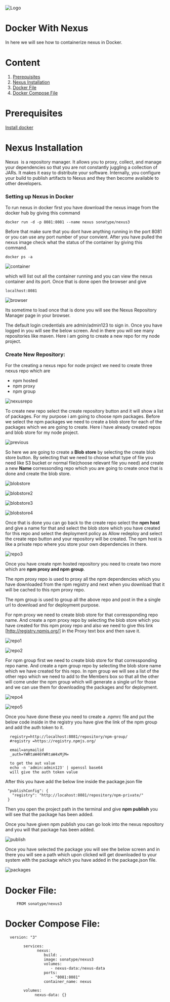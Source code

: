 ![Logo](https://github.com/KishanRavindran/Angularlearning-app/blob/master/docs/GeppettoIcon.png?raw=true"Logo")

# Docker With Nexus<br/>
   In here we will see how to containerize nexus in Docker.
   
# Content
1. [Prerequisites](prerequisites)
1. [Nexus Installation](nexus-installation)
1. [Docker File](docker-file)
1. [Docker Compose File](docker-compose-file)
   
# Prerequisites<br/> 
  [Install docker](https://docs.docker.com/install/)
  
# Nexus Installation<br/>
   Nexus  is a repository manager. It allows you to proxy, collect, and manage your dependencies so that you are not constantly juggling a collection of JARs. It makes it easy to distribute your software. Internally, you configure your build to publish artifacts to Nexus and they then become available to other developers.<br/>
  
### Setting up Nexus in Docker
  To run nexus in docker first you have download the nexus image from the docker hub by giving this command
  
    docker run -d -p 8081:8081 --name nexus sonatype/nexus3
    
 Before that make sure that you dont have anything running in the port 8081 or you can use any port number of your convient.
 After you have pulled the nexus image check what the status of the container by giving this command.
 
    docker ps -a
  
  ![container](https://github.com/KishanRavindran/Angularlearning-app/blob/master/docs/Selection_047.png?raw=true"container")
  
  which will list out all the container running and you can view the nexus container and its port. Once that is done open the browser and give 
    
    localhost:8081
    
   ![browser](https://github.com/KishanRavindran/Angularlearning-app/blob/master/docs/Selection_048.png?raw=true"browser") 
   
Its sometime to load once that is done you will see the Nexus Repository Manager page in your browser.

The default login credentials are admin/admin123 to sign in. Once you have logged in you will see the below screen. And in there you will see many repositories like maven. Here i am going to create a new repo for my node project.

### Create New Repository:<br/>
For the creating a nexus repo for node project we need to create three nexus repo which are 
   
   - npm hosted
   - npm proxy
   - npm group
   
  ![nexusrepo](https://github.com/KishanRavindran/Angularlearning-app/blob/master/docs/Selection_050.png?raw=true"nexusrepo")
  
  To create new repo select the create repository button and it will show a list of packages. For my purpose i am going to choose npm packages. Before we select the npm packages we need to create a blob store for each of the packages which we are going to create. Here i have already created repos and blob store for my node project.
  
  ![previous](https://github.com/KishanRavindran/Angularlearning-app/blob/master/docs/Selection_063.png?raw=true"previous")
  
  So here we are going to create a **Blob store** by selecting the create blob store button. By selecting that we need to choose what type of file you need like S3 bucket or normal file(choose relevant file you need) and create a new **Name** corressonding repo which you are going to create once that is done and create the blob store. 
  
  ![blobstore](https://github.com/KishanRavindran/Angularlearning-app/blob/master/docs/Selection_052.png?raw=true"blobstore")
  
  ![blobstore2](https://github.com/KishanRavindran/Angularlearning-app/blob/master/docs/Selection_053.png?raw=true"blobstore2")
  
  ![blobstore3](https://github.com/KishanRavindran/Angularlearning-app/blob/master/docs/Selection_055.png?raw=true"blobstore3")
  
  ![blobstore4](https://github.com/KishanRavindran/Angularlearning-app/blob/master/docs/Selection_056.png?raw=true"blobstore4")
  
  
  Once that is done you can go back to the create repo select the **npm host** and give a name for that and select the blob store which you have created for this repo and select the deployment policy as Allow redeploy and select the create repo button and your repository will be created. The npm host is like a private repo where you store your own dependencies in there.
  
  ![repo3](https://github.com/KishanRavindran/Angularlearning-app/blob/master/docs/Selection_060.png?raw=true"repo3")
  
 Once you have create npm hosted repository you need to create two more which are **npm proxy and npm group**. 
 
The npm proxy repo is used to proxy all the npm dependencies which you have downloaded from the npm registry and next when you download that it will be cached to this npm proxy repo.
 
 The npm group is used to group all the above repo and post in the a single url to download and for deployment purpose.
 
 For npm proxy we need to create blob store for that corressponding repo name. And create a npm proxy repo by selecting the blob store which you have created for this npm proxy repo and also we need to give this link [http://registry.npmjs.org/] in the Proxy text box and then save it.
 
  ![repo1](https://github.com/KishanRavindran/Angularlearning-app/blob/master/docs/Selection_058.png?raw=true"repo1")
  
  ![repo2](https://github.com/KishanRavindran/Angularlearning-app/blob/master/docs/Selection_059.png?raw=true"repo2")
  
 
 For npm group first we need to create blob store for that corressponding repo name. And create a npm group repo by selecting the blob store name which we have created for this repo. In npm group we will see a list of the other repo which we need to add to the Members box so that all the other will come under the npm group which will generate a single url for those and we can use them for downloading the packages and for deployment.
 
  ![repo4](https://github.com/KishanRavindran/Angularlearning-app/blob/master/docs/Selection_061.png?raw=true"repo4")
  
  ![repo5](https://github.com/KishanRavindran/Angularlearning-app/blob/master/docs/Selection_062.png?raw=true"repo5")
  
  
  Once you have done these you need to create a .npmrc file and put the below code inside in the registry you have give the link of the npm group and add the auth token to it.
  
      registry=http://localhost:8081/repository/npm-group/
      #registry =https://registry.npmjs.org/
      
      email=anymailid
      _auth=YWRtaW46YWRtaW4xMjM=
      
      to get the aut value 
      echo -n 'admin:admin123' | openssl base64
      will give the auth token value

  After this you have add the below line inside the package.json file
 
     "publishConfig": {
       "registry": "http://locahost:8081/repository/npm-private/"
     }
     
 Then you open the project path in the terminal and give **npm publish** you will see that the package has been added. 
 
 Once you have given npm publish you can go look into the nexus repository and you will that package has been added.
 
 ![publish](https://github.com/KishanRavindran/Angularlearning-app/blob/master/docs/Selection_064.png?raw=true"publish")
 
  Once you have selected the package you will see the below screen and in there you will see a path which upon clicked will get downloaded to your system with the package which you have added in the package.json file.
  
  ![packages](https://github.com/KishanRavindran/Angularlearning-app/blob/master/docs/Selection_065.png?raw=true"packages")
  
  
 # Docker File:<br/>
   
         FROM sonatype/nexus3
         
 # Docker Compose File:<br/>
 
      version: "3"

            services:
                  nexus:
                     build: .
                     image: sonatype/nexus3
                     volumes:
                        - nexus-data:/nexus-data
                     ports:
                        - "8081:8081"
                     container_name: nexus
       
            volumes:
                 nexus-data: {}
